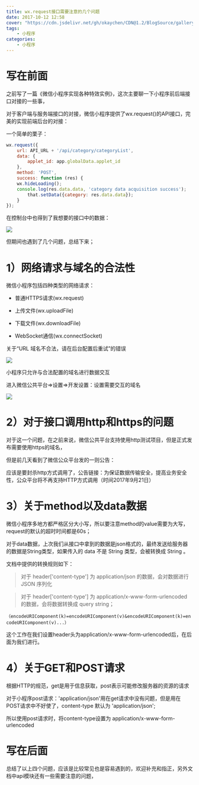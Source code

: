 ```yaml
---
title: wx.request接口需要注意的几个问题
date: 2017-10-12 12:58 
cover: "https://cdn.jsdelivr.net/gh/okaychen/CDN@1.2/BlogSource/gallery/thumb_005.jpg"
tags:  
    - 小程序
categories:
    - 小程序
---
```

# 写在前面
之前写了一篇《微信小程序实现各种特效实例》，这次主要聊一下小程序前后端接口对接的一些事，

对于客户端与服务端接口的对接，微信小程序提供了wx.request()的API接口，完美的实现前端后台的对接：

一个简单的栗子：
```js
wx.request({
    url: API_URL + '/api/category/categoryList',
    data: {
        applet_id: app.globalData.applet_id
    },
    method: 'POST',
    success: function (res) {
    wx.hideLoading();
    console.log(res.data.data, 'category data acquisition success');
        that.setData({category: res.data.data});
    }
});
```
在控制台中也得到了我想要的接口中的数据：

<fancybox>![](https://www.chenqaq.com/assets/cnblogs_img/1140602-20171011130151684-1534935555.png)</fancybox>

但期间也遇到了几个问题，总结下来；

<!-- more -->

# 1）网络请求与域名的合法性
微信小程序包括四种类型的网络请求：

- 普通HTTPS请求(wx.request)

- 上传文件(wx.uploadFile)

- 下载文件(wx.downloadFile)

- WebSocket通信(wx.connectSocket)

关于“URL 域名不合法，请在后台配置后重试”的错误

<fancybox>![](https://www.chenqaq.com/assets/cnblogs_img/1140602-20171011184932012-1926871764.png)</fancybox>

小程序只允许与合法配置的域名进行数据交互

进入微信公共平台=>设置=>开发设置：设置需要交互的域名

<fancybox>![](https://www.chenqaq.com/assets/cnblogs_img/1140602-20171011190502621-1772459677.png)</fancybox>

# 2）对于接口调用http和https的问题
对于这一个问题，在之前来说，微信公共平台支持使用http测试项目，但是正式发布需要使用https的域名，

但是前几天看到了微信公众平台发的一则公告：

应该是要封杀http方式调用了，公告链接：为保证数据传输安全，提高业务安全性，公众平台将不再支持HTTP方式调用（时间2017年9月21日）

# 3）关于method以及data数据
微信小程序多地方都严格区分大小写，所以要注意method的value需要为大写，request的默认的超时时间都是60s；

对于data数据，上次我们从接口中拿到的数据是json格式的，最终发送给服务器的数据是String类型，如果传入的 data 不是 String 类型，会被转换成 String 。

文档中提供的转换规则如下：

> 对于 header['content-type'] 为 application/json 的数据，会对数据进行 JSON 序列化

> 对于 header['content-type'] 为 application/x-www-form-urlencoded 的数据，会将数据转换成 query string；

`（encodeURIComponent(k)=encodeURIComponent(v)&encodeURIComponent(k)=encodeURIComponent(v)...）`

这个工作在我们设置header头为application/x-www-form-urlencoded后，在后面为我们进行。

# 4）关于GET和POST请求
根据HTTP的规范，get是用于信息获取，post表示可能修改服务器的资源的请求

对于小程序post请求：'application/json'用在get请求中没有问题，但是用在POST请求中不好使了，content-type 默认为 'application/json'; 

所以使用post请求时，将content-type设置为 application/x-www-form-urlencoded 

# 写在后面
总结了以上四个问题，应该是比较常见也是容易遇到的，欢迎补充和指正，另外文档中api模块还有一些需要注意的问题，